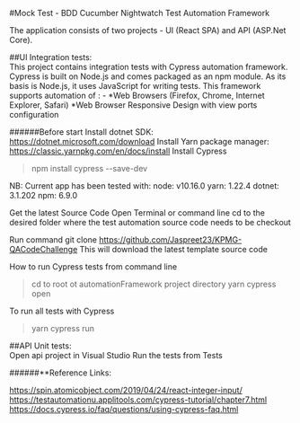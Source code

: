 #Mock Test - BDD Cucumber Nightwatch Test Automation Framework

 The application consists of two projects - UI (React SPA) and API (ASP.Net Core).
 
 ##UI Integration tests:  
 This project contains integration tests with Cypress automation framework.
 Cypress is built on Node.js and comes packaged as an npm module. As its basis is Node.js, it uses JavaScript for writing tests. 
 This framework supports automation of : - *Web Browsers (Firefox, Chrome, Internet Explorer, Safari)
 *Web Browser Responsive Design with view ports configuration
 
 ######Before start
 Install dotnet SDK: https://dotnet.microsoft.com/download
 Install Yarn package manager: https://classic.yarnpkg.com/en/docs/install
 Install Cypress
 > npm install cypress --save-dev
 
 NB: Current app has been tested with:
 node: v10.16.0
 yarn: 1.22.4
 dotnet: 3.1.202
 npm: 6.9.0
 
 Get the latest Source Code
 Open Terminal or command line cd to the desired folder where the test automation source code needs to be checkout
 
 Run command git clone https://github.com/Jaspreet23/KPMG-QACodeChallenge
 This will download the latest template source code
 
 How to run Cypress tests from command line
 > cd to root ot automationFramework project directory
 > yarn cypress open
 
 To run all tests with Cypress
 > yarn cypress run
 
 ##API Unit tests:  
 Open api project in Visual Studio
 Run the tests from Tests
 
 
  ######**Reference Links:
 
 https://spin.atomicobject.com/2019/04/24/react-integer-input/
 https://testautomationu.applitools.com/cypress-tutorial/chapter7.html
 https://docs.cypress.io/faq/questions/using-cypress-faq.html
